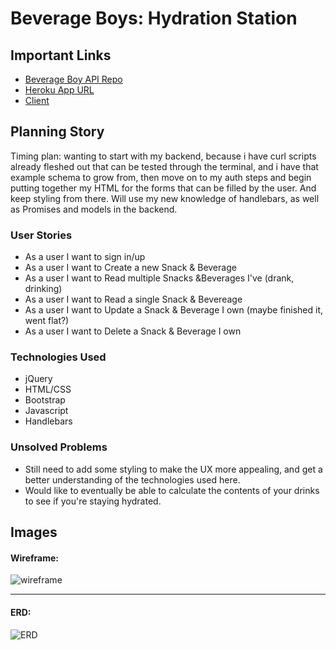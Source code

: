 # Beverage Boys: Hydration Station



## Important Links

- [Beverage Boy API Repo](https://github.com/cuddybrisp/beverage-boys-api)
- [Heroku App URL](https://mysterious-headland-69458.herokuapp.com/)
- [Client](https://cuddybrisp.github.io/beverage-boys-fe/)

## Planning Story

Timing plan: wanting to start with my backend, because i have curl scripts already fleshed out that can be tested through the terminal, and i have that example schema to grow from, then move on to my auth steps and begin putting together my HTML for the forms that can be filled by the user. And keep styling from there. Will use my new knowledge of handlebars, as well as Promises and models in the backend.

### User Stories

- As a user I want to sign in/up
- As a user I want to Create a new Snack & Beverage
- As a user I want to Read multiple Snacks &Beverages I've (drank, drinking)
- As a user I want to Read a single Snack & Bevereage
- As a user I want to Update a Snack & Beverage I own (maybe finished it, went flat?)
- As a user I want to Delete a Snack & Beverage I own

### Technologies Used

- jQuery
- HTML/CSS
- Bootstrap
- Javascript
- Handlebars

### Unsolved Problems

- Still need to add some styling to make the UX more appealing, and get a better understanding of the technologies used here.
- Would like to eventually be able to calculate the contents of your drinks to see if you're staying hydrated.

## Images

#### Wireframe:
![wireframe](https://imgur.com/IfiHUND)

---

#### ERD:
![ERD](https://imgur.com/ejK6dsJ)
